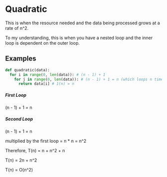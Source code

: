 # Quadratic

This is when the resource needed and the data being processed grows at a rate of n^2.

To my understanding, this is when you have a nested loop and the inner loop is dependent on the outer loop.

## Examples

```python
def quadratic(data):
  for i in range(0, len(data)): # (n - 1) + 1
    for j in range(0, len(data)): # (n - 1) + 1 = n (which loops n times, see below for calculation)
      return data[i] # 1(n) = n
```

##### First Loop

(n - 1) + 1 = n

##### Second Loop

(n - 1) + 1 = n 

multiplied by the first loop = n * n = n^2

Therefore, T(n) = n + n^2 + n

T(n) = 2n + n^2

T(n) = O(n^2)